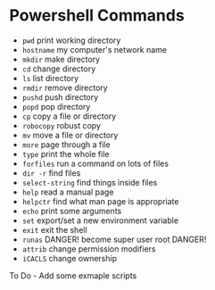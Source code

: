 Powershell Commands
====

- `pwd` print working directory
- `hostname` my computer's network name
- `mkdir` make directory
- `cd` change directory
- `ls` list directory
- `rmdir` remove directory
- `pushd` push directory
- `popd` pop directory
- `cp` copy a file or directory
- `robocopy` robust copy
- `mv` move a file or directory
- `more` page through a file
- `type` print the whole file
- `forfiles` run a command on lots of files
- `dir -r` find files
- `select-string` find things inside files
- `help` read a manual page
- `helpctr` find what man page is appropriate
- `echo` print some arguments
- `set` export/set a new environment variable
- `exit` exit the shell
- `runas` DANGER! become super user root DANGER!
- `attrib` change permission modifiers
- `iCACLS` change ownership


To Do - Add some exmaple scripts